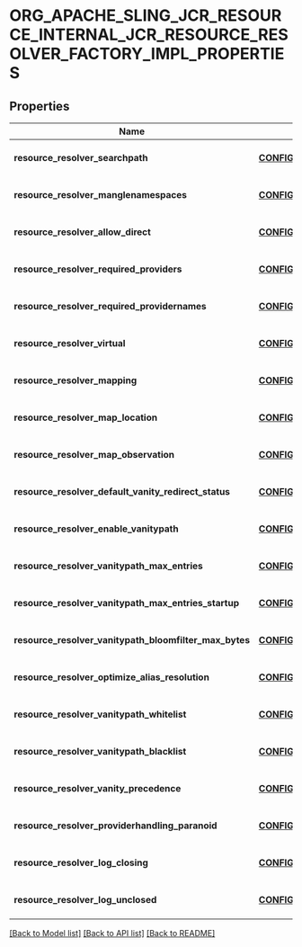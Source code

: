 # ORG_APACHE_SLING_JCR_RESOURCE_INTERNAL_JCR_RESOURCE_RESOLVER_FACTORY_IMPL_PROPERTIES

## Properties
Name | Type | Description | Notes
------------ | ------------- | ------------- | -------------
**resource_resolver_searchpath** | [**CONFIG_NODE_PROPERTY_ARRAY**](configNodePropertyArray.md) |  | [optional] [default to null]
**resource_resolver_manglenamespaces** | [**CONFIG_NODE_PROPERTY_BOOLEAN**](configNodePropertyBoolean.md) |  | [optional] [default to null]
**resource_resolver_allow_direct** | [**CONFIG_NODE_PROPERTY_BOOLEAN**](configNodePropertyBoolean.md) |  | [optional] [default to null]
**resource_resolver_required_providers** | [**CONFIG_NODE_PROPERTY_ARRAY**](configNodePropertyArray.md) |  | [optional] [default to null]
**resource_resolver_required_providernames** | [**CONFIG_NODE_PROPERTY_ARRAY**](configNodePropertyArray.md) |  | [optional] [default to null]
**resource_resolver_virtual** | [**CONFIG_NODE_PROPERTY_ARRAY**](configNodePropertyArray.md) |  | [optional] [default to null]
**resource_resolver_mapping** | [**CONFIG_NODE_PROPERTY_ARRAY**](configNodePropertyArray.md) |  | [optional] [default to null]
**resource_resolver_map_location** | [**CONFIG_NODE_PROPERTY_STRING**](configNodePropertyString.md) |  | [optional] [default to null]
**resource_resolver_map_observation** | [**CONFIG_NODE_PROPERTY_ARRAY**](configNodePropertyArray.md) |  | [optional] [default to null]
**resource_resolver_default_vanity_redirect_status** | [**CONFIG_NODE_PROPERTY_INTEGER**](configNodePropertyInteger.md) |  | [optional] [default to null]
**resource_resolver_enable_vanitypath** | [**CONFIG_NODE_PROPERTY_BOOLEAN**](configNodePropertyBoolean.md) |  | [optional] [default to null]
**resource_resolver_vanitypath_max_entries** | [**CONFIG_NODE_PROPERTY_INTEGER**](configNodePropertyInteger.md) |  | [optional] [default to null]
**resource_resolver_vanitypath_max_entries_startup** | [**CONFIG_NODE_PROPERTY_BOOLEAN**](configNodePropertyBoolean.md) |  | [optional] [default to null]
**resource_resolver_vanitypath_bloomfilter_max_bytes** | [**CONFIG_NODE_PROPERTY_INTEGER**](configNodePropertyInteger.md) |  | [optional] [default to null]
**resource_resolver_optimize_alias_resolution** | [**CONFIG_NODE_PROPERTY_BOOLEAN**](configNodePropertyBoolean.md) |  | [optional] [default to null]
**resource_resolver_vanitypath_whitelist** | [**CONFIG_NODE_PROPERTY_ARRAY**](configNodePropertyArray.md) |  | [optional] [default to null]
**resource_resolver_vanitypath_blacklist** | [**CONFIG_NODE_PROPERTY_ARRAY**](configNodePropertyArray.md) |  | [optional] [default to null]
**resource_resolver_vanity_precedence** | [**CONFIG_NODE_PROPERTY_BOOLEAN**](configNodePropertyBoolean.md) |  | [optional] [default to null]
**resource_resolver_providerhandling_paranoid** | [**CONFIG_NODE_PROPERTY_BOOLEAN**](configNodePropertyBoolean.md) |  | [optional] [default to null]
**resource_resolver_log_closing** | [**CONFIG_NODE_PROPERTY_BOOLEAN**](configNodePropertyBoolean.md) |  | [optional] [default to null]
**resource_resolver_log_unclosed** | [**CONFIG_NODE_PROPERTY_BOOLEAN**](configNodePropertyBoolean.md) |  | [optional] [default to null]

[[Back to Model list]](../README.md#documentation-for-models) [[Back to API list]](../README.md#documentation-for-api-endpoints) [[Back to README]](../README.md)


